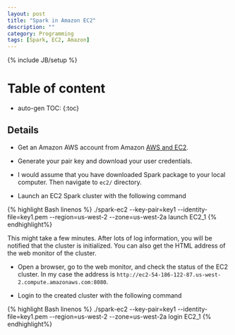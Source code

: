 ```yaml
---
layout: post
title: "Spark in Amazon EC2"
description: ""
category: Programming
tags: [Spark, EC2, Amazon]
---
```

{% include JB/setup %}
<script type="text/javascript"
 src="http://cdn.mathjax.org/mathjax/latest/MathJax.js?config=TeX-AMS-MML_HTMLorMML">
</script>
 
# Table of content
* auto-gen TOC:
{:toc}


## Details

- Get an Amazon AWS account from Amazon [AWS and EC2](https://aws.amazon.com/ec2/).

- Generate your pair key and download your user credentials.

- I would assume that you have downloaded Spark package to your local computer. Then navigate to `ec2/` directory.

- Launch an EC2 Spark cluster with the following command

{% highlight Bash linenos %}
./spark-ec2 --key-pair=key1 --identity-file=key1.pem --region=us-west-2 --zone=us-west-2a launch EC2_1
{% endhighlight%}

  This might take a few minutes. After lots of log information, you will be notified that the cluster is initialized. You can also get the HTML address of the web monitor of the cluster.

- Open a browser, go to the web monitor, and check the status of the EC2 cluster. In my case the address is `http://ec2-54-186-122-87.us-west-2.compute.amazonaws.com:8080`.

- Login to the created cluster with the following command

{% highlight Bash linenos %}
./spark-ec2 --key-pair=key1 --identity-file=key1.pem --region=us-west-2 --zone=us-west-2a login EC2_1
{% endhighlight%}
